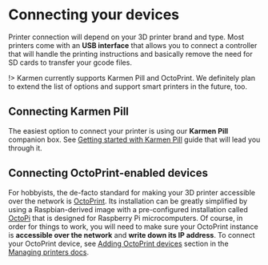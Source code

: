 # Connecting your devices

Printer connection will depend on your 3D printer brand and type. Most printers
come with an **USB interface** that allows you to connect a controller that will handle
the printing instructions and basically remove the need for SD cards to transfer
your gcode files.

!> Karmen currently supports Karmen Pill and OctoPrint. We definitely plan to
extend the list of options and support smart printers in the future, too.

## Connecting Karmen Pill

The easiest option to connect your printer is using our **Karmen Pill**
companion box. See [Getting started with Karmen Pill](pill-getting-started.md) guide that will
lead you through it.

## Connecting OctoPrint-enabled devices

For hobbyists, the de-facto standard for making your 3D printer accessible over the network
is [OctoPrint](https://octoprint.org). Its installation can be greatly
simplified by using a Raspbian-derived image with a pre-configured installation
called [OctoPi](https://github.com/guysoft/OctoPi) that is designed for Raspberry Pi
microcomputers. Of course, in order for things to work, you will need to make sure your
OctoPrint instance is **accessible over the network** and **write down its IP address**. To connect your OctoPrint
device, see [Adding OctoPrint devices](printers.md?id=adding-octoprint-devices) section in the [Managing printers docs](printers.md?id=adding-new-printers).
